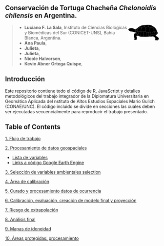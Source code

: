 
## Conservación de Tortuga Chacheña *Chelonoidis chilensis* en Argentina.

<img align="right" width="100" height="53" src="https://github.com/lucianolasala/Chelonoidis_chilensis/blob/bc1613dc9414b5efafd455cd5f8cfa305441cc1b/Images/Gopherus%20aga.png">

>* **Luciano F. La Sala**, Instituto de Ciencias Biológicas y Biomédicas del Sur (CONICET-UNS), Bahía Blanca, Argentina.  
>* **Ana Paula**,   
>* **Julieta**,   
>* **Julieta**,
>* **Nicole Halvorsen**,
>* **Kevin Abner Ortega Quispe**,

Introducción 
----------  
Este repositorio contiene todo el código de R, JavaScript y detalles metodológicos del trabajo  integrador  de la Diplomatura Universitaria en Geomática Aplicada del nstituto de Altos Estudios Espaciales Mario Gulich (CONAE/UNC). El código incluido se divide en secciones las cuales deben ser ejecutadas secuencialmente para reproducir el trabajo presentado. 

Table of Contents 
----------

[1. Flujo de trabajo](./Flujo_trabajo.md)

[2. Procesamiento de datos geospaciales](./O_turicata/GEE_raster_processing/README.md)  
- [Lista de variables](./O_turicata/GEE_raster_processing/Variables.md)
- [Links a código Google Earth Engine](./O_turicata/GEE_raster_processing/Links_scripts.md)

[3. Selección de variables ambientales selection](./O_turicata/Environmental_variables_selection/Variables_selection.md) 

[4. Área de calibración](./O_turicata/Calibration_area/Calibration_area.md)

[5. Curado y procesamiento datos de ocurrencia](./O_turicata/Occurrence_data/Occurrence_data.md)

[6. Calibración, evaluación, creación de modelo final y proyección ](./O_turicata/Model_cal_eval_proj/Model_cal_eval_proj.md)

[7. Riesgo de extrapolación](./O_turicata/Extrapolation_risk/Extrapolation_risk.md)

[8. Análisis final](./O_turicata/Final_analysis/Final_analysis.md)

[9. Mapas de idoneidad](./O_turicata/Maps/Maps.md)

[10. Áreas protegidas: procesamiento](./O_turicata/Maps/Maps.md)

